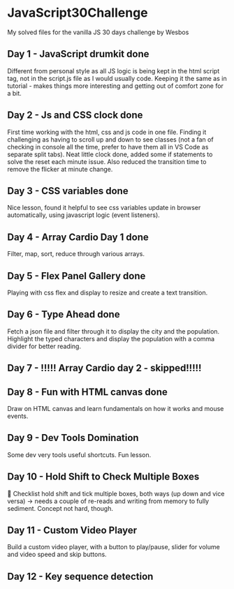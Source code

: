 # JavaScript30Challenge

My solved files for the vanilla JS 30 days challenge by Wesbos

## Day 1 - JavaScript drumkit done 

Different from personal style as all JS logic is being kept in the html script tag, not in the script.js file as I would usually code. 
Keeping it the same as in tutorial - makes things more interesting and getting out of comfort zone for a bit.

## Day 2 - Js and CSS clock done

First time working with the html, css and js code in one file. Finding it challenging as having to scroll up and down to see classes (not a fan of checking in console all the time, prefer to have them all in VS Code as separate split tabs).
Neat little clock done, added some if statements to solve the reset each minute issue. Also reduced the transition time to remove the flicker at minute change.

## Day 3 - CSS variables done

Nice lesson, found it helpful to see css variables update in browser automatically, using javascript logic (event listeners).

## Day 4 - Array Cardio Day 1 done

Filter, map, sort, reduce through various arrays.

## Day 5 - Flex Panel Gallery done

Playing with css flex and display to resize and create a text transition.

## Day 6 - Type Ahead done

Fetch a json file and filter through it to display the city and the population. Highlight the typed characters and display the population with a comma divider for better reading.

## Day 7 - !!!!! Array Cardio day 2 - skipped!!!!!

## Day 8 - Fun with HTML canvas done

Draw on HTML canvas and learn fundamentals on how it works and mouse events.

## Day 9 - Dev Tools Domination

Some dev very tools useful shortcuts. Fun lesson.

## Day 10 - Hold Shift to Check Multiple Boxes

🤯 Checklist hold shift and tick multiple boxes, both ways (up down and vice versa) -> needs a couple of re-reads and writing from memory to fully sediment. Concept not hard, though.

## Day 11 - Custom Video Player

Build a custom video player, with a button to play/pause, slider for volume and video speed and skip buttons. 

## Day 12 - Key sequence detection


